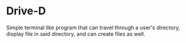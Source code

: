 # Drive-D
Simple terminal like program that can travel through a user's directory, display file in said directory, and can create files as well.
